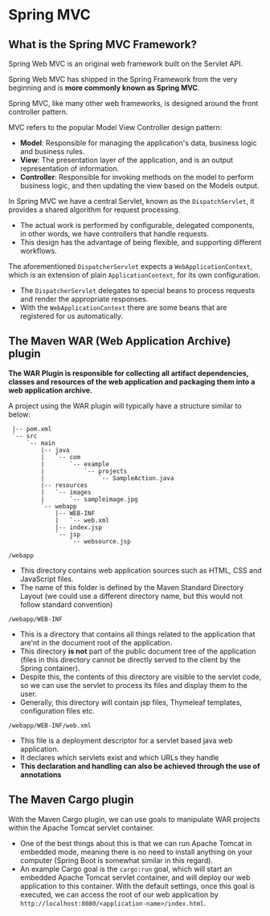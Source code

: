 # Spring MVC

## What is the Spring MVC Framework?
Spring Web MVC is an original web framework built on the Servlet API.

Spring Web MVC has shipped in the Spring Framework from the very beginning and is **more commonly known as Spring MVC**.

Spring MVC, like many other web frameworks, is designed around the front controller pattern.

MVC refers to the popular Model View Controller design pattern:
- **Model**: Responsible for managing the application's data, business logic and business rules.
- **View**: The presentation layer of the application, and is an output representation of information.
- **Controller**: Responsible for invoking methods on the model to perform business logic, and then updating the view 
based on the Models output.

In Spring MVC we have a central Servlet, known as the `DispatchServlet`, it provides a shared algorithm for request 
processing.
- The actual work is performed by configurable, delegated components, in other words, we have controllers that handle 
requests.
- This design has the advantage of being flexible, and supporting different workflows.

The aforementioned `DispatcherServlet` expects a `WebApplicationContext`, which is an extension of plain 
`ApplicationContext`, for its own configuration.
- The `DispatcherServlet` delegates to special beans to process requests and render the appropriate responses.
- With the `WebApplicationContext` there are some beans that are registered for us automatically.


## The Maven WAR (Web Application Archive) plugin

**The WAR Plugin is responsible for collecting all artifact dependencies, classes and resources of the web application 
and packaging them into a web application archive.**

A project using the WAR plugin will typically have a structure similar to below:
```
 |-- pom.xml
 `-- src
     `-- main
         |-- java
         |   `-- com
         |       `-- example
         |           `-- projects
         |               `-- SampleAction.java
         |-- resources
         |   `-- images
         |       `-- sampleimage.jpg
         `-- webapp
             |-- WEB-INF
             |   `-- web.xml
             |-- index.jsp
             `-- jsp
                 `-- websource.jsp
```

`/webapp`
- This directory contains web application sources such as HTML, CSS and JavaScript files.
- The name of this folder is defined by the Maven Standard Directory Layout (we could use a different directory name, 
but this would not follow standard convention)

`/webapp/WEB-INF`
- This is a directory that contains all things related to the application that are'nt in the document root of the 
application.
- This directory **is not** part of the public document tree of the application (files in this directory cannot be 
directly served to the client by the Spring container).
- Despite this, the contents of this directory are visible to the servlet code, so we can use the servlet to process 
its files and display them to the user.
- Generally, this directory will contain jsp files, Thymeleaf templates, configuration files etc.

`/webapp/WEB-INF/web.xml`
- This file is a deployment descriptor for a servlet based java web application.
- It declares which servlets exist and which URLs they handle
- **This declaration and handling can also be achieved through the use of annotations**

## The Maven Cargo plugin
With the Maven Cargo plugin, we can use goals to manipulate WAR projects within the Apache Tomcat servlet container.
- One of the best things about this is that we can run Apache Tomcat in embedded mode, meaning there is no need to 
install anything on your computer (Spring Boot is somewhat similar in this regard).
- An example Cargo goal is the `cargo:run` goal, which will start an embedded Apache Tomcat servlet container, and will 
deploy our web application to this container. With the default settings, once this goal is executed, we can access the 
root of our web application by `http://localhost:8080/<application-name>/index.html`.